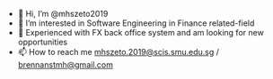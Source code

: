 - 👋 Hi, I’m @mhszeto2019
- 👀 I’m interested in Software Engineering in Finance related-field
- 🌱 Experienced with FX back office system and am looking for new opportunities
- 📫 How to reach me mhszeto.2019@scis.smu.edu.sg / brennanstmh@gmail.com

<!---
mhszeto2019/mhszeto2019 is a ✨ special ✨ repository because its `README.md` (this file) appears on your GitHub profile.
You can click the Preview link to take a look at your changes.
--->
